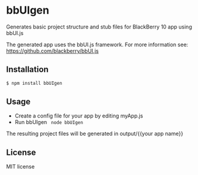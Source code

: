 # bbUIgen


Generates basic project structure and stub files for BlackBerry 10 app using bbUI.js

The generated app uses the bbUI.js framework. For more information see:
https://github.com/blackberry/bbUI.js


## Installation

```bash
$ npm install bbUIgen
```

## Usage

* Create a config file for your app by editing myApp.js
* Run bbUIgen
``` node bbUIgen```

The resulting project files will be generated in output/{{your app name}}

## License

MIT license